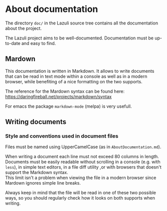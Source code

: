 # About documentation

The directory `doc/` in the Lazuli source tree contains all the documentation
about the project.

The Lazuli project aims to be well-documented. Documentation must be up-to-date
and easy to find.

## Mardown

This documentation is written in Markdown. It allows to write documents that
can be read in text mode within a console as well as in a modern browser, while
benefiting of a nice formatting on the two supports.

The reference for the Mardown syntax can be found here:
https://daringfireball.net/projects/markdown/syntax

For emacs the package `markdown-mode` (melpa) is very usefull.

## Writing documents

### Style and conventions used in document files

Files must be named using UpperCamelCase (as in `AboutDocumentation.md`).

When writing a document each line must not exceed 80 columns in length.
Documents must be easily readable without scrolling in a console (e.g. with
`less`), in simple text editors, in a file diff utility ,or with browsers that
doesn't support the Markdown syntax.  
This limit isn't a problem when viewing the file in a modern browser since
Mardown ignores simple line breaks.

Always keep in mind that the file will be read in one of these two possible
ways, so you should regularly check how it looks on both supports when writing.
